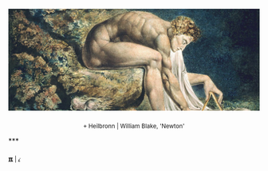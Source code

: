 ![](./img/template5_github.png)
<p align="center"> <sub>⌖ Heilbronn | William Blake, 'Newton' </sub></p>
***

<sub> [𝝿](https://www.instagram.com/qfwfqfm/) | [𝒾](https://www.linkedin.com/feed/) </sub>

